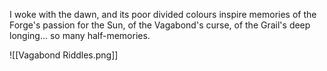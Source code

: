 I woke with the dawn, and its poor divided colours inspire memories of the Forge's passion for the Sun, of the Vagabond's curse, of the Grail's deep longing... so many half-memories.

![[Vagabond Riddles.png]]